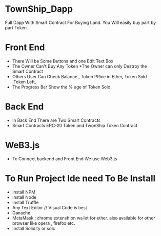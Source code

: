 # TownShip_Dapp
Full Dapp With Smart Contract  For Buying Land. You Will easily buy part by part Token.


# Front End
 * There Will be Some Buttons and one Edit Text Box
 * The Owner Can't Buy Any Token
  *The Owner can only Destroy the Smart Contract 
  * Others User Can Check Balance , Token PRice in Ether, Token Sold ,Token Left,
  * The Progress Bar Show the % age of Token Sold.
  
 # Back End
 * In Back End There are Two Smart Contracts 
 * Smart Contracts ERC-20 Token and TwonShip Token Contract
 
 # WeB3.js
 * To Connect backend and Front End We use Web3.js
 
 # To Run Project Ide need To Be Install
 * Install NPM
 * Install Node
 * Install Truffle
 * Any Text Editor // Visual Code is best
 * Ganache
 * MetaMask : chrome extenshion wallet for ether. also available for other browser like opera , firefox etc.
 * Install Solidity or solc
     
  
